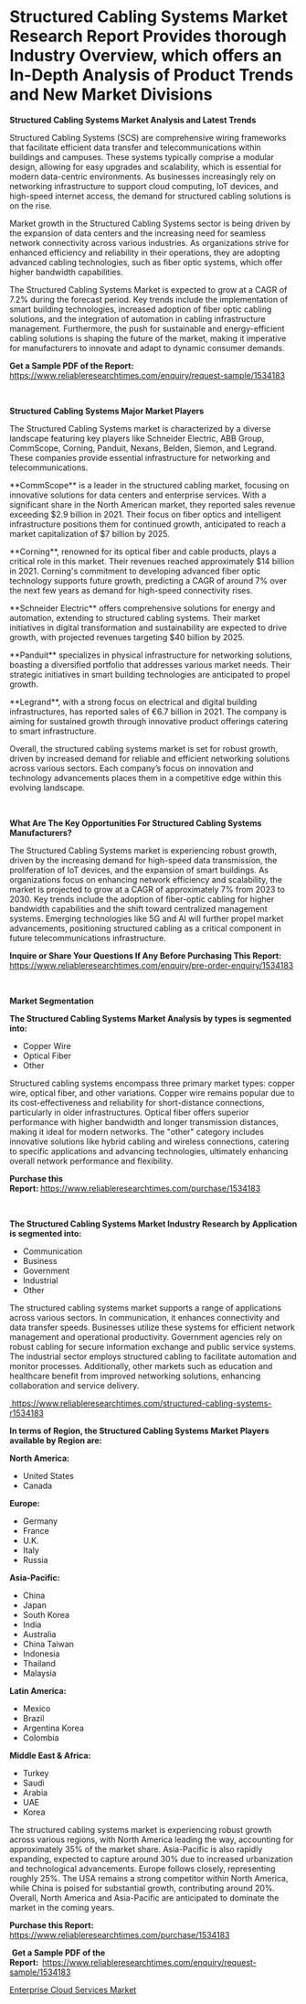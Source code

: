 <p><h1>Structured Cabling Systems Market Research Report Provides thorough Industry Overview, which offers an In-Depth Analysis of Product Trends and New Market Divisions</h1></p><p><strong>Structured Cabling Systems Market Analysis and Latest Trends</strong></p>
<p><p>Structured Cabling Systems (SCS) are comprehensive wiring frameworks that facilitate efficient data transfer and telecommunications within buildings and campuses. These systems typically comprise a modular design, allowing for easy upgrades and scalability, which is essential for modern data-centric environments. As businesses increasingly rely on networking infrastructure to support cloud computing, IoT devices, and high-speed internet access, the demand for structured cabling solutions is on the rise.</p><p>Market growth in the Structured Cabling Systems sector is being driven by the expansion of data centers and the increasing need for seamless network connectivity across various industries. As organizations strive for enhanced efficiency and reliability in their operations, they are adopting advanced cabling technologies, such as fiber optic systems, which offer higher bandwidth capabilities.</p><p>The Structured Cabling Systems Market is expected to grow at a CAGR of 7.2% during the forecast period. Key trends include the implementation of smart building technologies, increased adoption of fiber optic cabling solutions, and the integration of automation in cabling infrastructure management. Furthermore, the push for sustainable and energy-efficient cabling solutions is shaping the future of the market, making it imperative for manufacturers to innovate and adapt to dynamic consumer demands.</p></p>
<p><strong>Get a Sample PDF of the Report:&nbsp;</strong> <a href="https://www.reliableresearchtimes.com/enquiry/request-sample/1534183?utm_campaign=3316&utm_medium=2&utm_source=Github&utm_content=ia&utm_term=08042025&utm_id=structured-cabling-systems">https://www.reliableresearchtimes.com/enquiry/request-sample/1534183</a></p>
<p>&nbsp;</p>
<p><strong>Structured Cabling Systems Major Market Players</strong></p>
<p><p>The Structured Cabling Systems market is characterized by a diverse landscape featuring key players like Schneider Electric, ABB Group, CommScope, Corning, Panduit, Nexans, Belden, Siemon, and Legrand. These companies provide essential infrastructure for networking and telecommunications.</p><p>**CommScope** is a leader in the structured cabling market, focusing on innovative solutions for data centers and enterprise services. With a significant share in the North American market, they reported sales revenue exceeding $2.9 billion in 2021. Their focus on fiber optics and intelligent infrastructure positions them for continued growth, anticipated to reach a market capitalization of $7 billion by 2025.</p><p>**Corning**, renowned for its optical fiber and cable products, plays a critical role in this market. Their revenues reached approximately $14 billion in 2021. Corning's commitment to developing advanced fiber optic technology supports future growth, predicting a CAGR of around 7% over the next few years as demand for high-speed connectivity rises.</p><p>**Schneider Electric** offers comprehensive solutions for energy and automation, extending to structured cabling systems. Their market initiatives in digital transformation and sustainability are expected to drive growth, with projected revenues targeting $40 billion by 2025. </p><p>**Panduit** specializes in physical infrastructure for networking solutions, boasting a diversified portfolio that addresses various market needs. Their strategic initiatives in smart building technologies are anticipated to propel growth.</p><p>**Legrand**, with a strong focus on electrical and digital building infrastructures, has reported sales of €6.7 billion in 2021. The company is aiming for sustained growth through innovative product offerings catering to smart infrastructure.</p><p>Overall, the structured cabling systems market is set for robust growth, driven by increased demand for reliable and efficient networking solutions across various sectors. Each company’s focus on innovation and technology advancements places them in a competitive edge within this evolving landscape.</p></p>
<p>&nbsp;</p>
<p><strong>What Are The Key Opportunities For Structured Cabling Systems Manufacturers?</strong></p>
<p><p>The Structured Cabling Systems market is experiencing robust growth, driven by the increasing demand for high-speed data transmission, the proliferation of IoT devices, and the expansion of smart buildings. As organizations focus on enhancing network efficiency and scalability, the market is projected to grow at a CAGR of approximately 7% from 2023 to 2030. Key trends include the adoption of fiber-optic cabling for higher bandwidth capabilities and the shift toward centralized management systems. Emerging technologies like 5G and AI will further propel market advancements, positioning structured cabling as a critical component in future telecommunications infrastructure.</p></p>
<p><strong>Inquire or Share Your Questions If Any Before Purchasing This Report:</strong> <a href="https://www.reliableresearchtimes.com/enquiry/pre-order-enquiry/1534183?utm_campaign=3316&utm_medium=2&utm_source=Github&utm_content=ia&utm_term=08042025&utm_id=structured-cabling-systems">https://www.reliableresearchtimes.com/enquiry/pre-order-enquiry/1534183</a></p>
<p>&nbsp;</p>
<p><strong>Market Segmentation</strong></p>
<p><strong>The Structured Cabling Systems Market Analysis by types is segmented into:</strong></p>
<p><ul><li>Copper Wire</li><li>Optical Fiber</li><li>Other</li></ul></p>
<p><p>Structured cabling systems encompass three primary market types: copper wire, optical fiber, and other variations. Copper wire remains popular due to its cost-effectiveness and reliability for short-distance connections, particularly in older infrastructures. Optical fiber offers superior performance with higher bandwidth and longer transmission distances, making it ideal for modern networks. The "other" category includes innovative solutions like hybrid cabling and wireless connections, catering to specific applications and advancing technologies, ultimately enhancing overall network performance and flexibility.</p></p>
<p><strong>Purchase this Report:&nbsp;</strong><a href="https://www.reliableresearchtimes.com/purchase/1534183?utm_campaign=3316&utm_medium=2&utm_source=Github&utm_content=ia&utm_term=08042025&utm_id=structured-cabling-systems">https://www.reliableresearchtimes.com/purchase/1534183</a></p>
<p>&nbsp;</p>
<p><strong>The Structured Cabling Systems Market Industry Research by Application is segmented into:</strong></p>
<p><ul><li>Communication</li><li>Business</li><li>Government</li><li>Industrial</li><li>Other</li></ul></p>
<p><p>The structured cabling systems market supports a range of applications across various sectors. In communication, it enhances connectivity and data transfer speeds. Businesses utilize these systems for efficient network management and operational productivity. Government agencies rely on robust cabling for secure information exchange and public service systems. The industrial sector employs structured cabling to facilitate automation and monitor processes. Additionally, other markets such as education and healthcare benefit from improved networking solutions, enhancing collaboration and service delivery.</p></p>
<p><a href="https://www.reliableresearchtimes.com/structured-cabling-systems-r1534183?utm_campaign=3316&utm_medium=2&utm_source=Github&utm_content=ia&utm_term=08042025&utm_id=structured-cabling-systems">&nbsp;https://www.reliableresearchtimes.com/structured-cabling-systems-r1534183</a></p>
<p><strong>In terms of Region, the Structured Cabling Systems Market Players available by Region are:</strong></p>
<p>
    <p> <strong> North America: </strong>
        <ul>
            <li>United States</li>
            <li>Canada</li>
        </ul>
        </p> 
    <p> <strong> Europe: </strong>
        <ul>
            <li>Germany</li>
            <li>France</li>
            <li>U.K.</li>
            <li>Italy</li>
            <li>Russia</li>
        </ul>
        </p> 
    <p> <strong> Asia-Pacific: </strong>
        <ul>
            <li>China</li>
            <li>Japan</li>
            <li>South Korea</li>
            <li>India</li>
            <li>Australia</li>
            <li>China Taiwan</li>
            <li>Indonesia</li>
            <li>Thailand</li>
            <li>Malaysia</li>
        </ul>
        </p> 
    <p> <strong> Latin America: </strong>
        <ul>
            <li>Mexico</li>
            <li>Brazil</li>
            <li>Argentina Korea</li>
            <li>Colombia</li>
        </ul>
        </p> 
    <p> <strong> Middle East & Africa: </strong>
        <ul>
            <li>Turkey</li>
            <li>Saudi</li>
            <li>Arabia</li>
            <li>UAE</li>
            <li>Korea</li>
        </ul>
    </p>
    </p>
<p><p>The structured cabling systems market is experiencing robust growth across various regions, with North America leading the way, accounting for approximately 35% of the market share. Asia-Pacific is also rapidly expanding, expected to capture around 30% due to increased urbanization and technological advancements. Europe follows closely, representing roughly 25%. The USA remains a strong competitor within North America, while China is poised for substantial growth, contributing around 20%. Overall, North America and Asia-Pacific are anticipated to dominate the market in the coming years.</p></p>
<p><strong>Purchase this Report: </strong><a href="https://www.reliableresearchtimes.com/purchase/1534183?utm_campaign=3316&utm_medium=2&utm_source=Github&utm_content=ia&utm_term=08042025&utm_id=structured-cabling-systems">https://www.reliableresearchtimes.com/purchase/1534183</a></p>
<p>&nbsp;<strong>Get a Sample PDF of the Report:&nbsp;&nbsp;</strong><a href="https://www.reliableresearchtimes.com/enquiry/request-sample/1534183?utm_campaign=3316&utm_medium=2&utm_source=Github&utm_content=ia&utm_term=08042025&utm_id=structured-cabling-systems">https://www.reliableresearchtimes.com/enquiry/request-sample/1534183</a></p>
<p><strong></strong></p>
<p><p><a href="https://github.com/joshuagarcia509/Market-Research-Report-List-1/blob/main/enterprise-cloud-services-market.md?utm_campaign=3316&utm_medium=2&utm_source=Github&utm_content=ia&utm_term=08042025&utm_id=structured-cabling-systems">Enterprise Cloud Services Market</a></p></p>